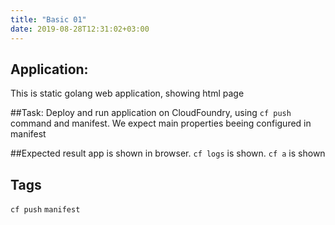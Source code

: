 ```yaml
---
title: "Basic 01"
date: 2019-08-28T12:31:02+03:00
---
```


## Application:
This is static golang web application, showing html page 

##Task:
Deploy and run application on CloudFoundry, using `cf push`
command and manifest. We expect main properties beeing configured
in manifest

##Expected result
app is shown in browser. `cf logs` is shown. `cf a` is shown

## Tags
`cf push` `manifest`
